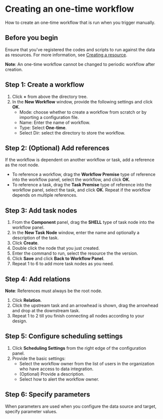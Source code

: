 # Creating an one-time workflow

How to create an one-time workflow that is run when you trigger manually.

## Before you begin

Ensure that you've registered the codes and scripts to run against the data as resources. For more information, see [Creating a resource](creating_resource).

**Note**: An one-time workflow cannot be changed to periodic workflow after creation.

## Step 1: Create a workflow
1. Click **+** from above the directory tree.
2. In the **New Workflow** window, provide the following settings and click **OK**.
   - Mode: choose whether to create a workflow from scratch or by importing a configuration file.
   - Name: Enter the name of workflow.
   - Type: Select **One-time**.
   - Select Dir: select the directory to store the workflow.

## Step 2: (Optional) Add references
If the workflow is dependent on another workflow or task, add a reference as the root node.
- To reference a workflow, drag the **Workflow Premise** type of reference into the workflow panel, select the workflow, and click **OK**.
- To reference a task, drag the **Task Premise** type of reference into the workflow panel, select the task, and click **OK**.
Repeat if the workflow depends on multiple references.

## Step 3: Add task nodes
1. From the **Component** panel, drag the **SHELL** type of task node into the workflow panel.
2. In the **New Task Node** window, enter the name and optionally a description of the task.
3. Click **Create**.
4. Double click the node that you just created.
5. Enter the command to run, select the resource the the version.
6. Click **Save** and click **Back to Workflow Panel**.
7. Repeat 1 to 6 to add more task nodes as you need.

## Step 4: Add relations
**Note**: References must always be the root node.

1. Click **Relation**.
2. Click the upstream task and an arrowhead is shown, drag the arrowhead and drop at the downstream task.
3. Repeat 1 to 2 till you finish connecting all nodes according to your design.

## Step 5: Configure scheduling settings
1. Click **Scheduling Settings** from the right edge of the configuration panel.
2. Provide the basic settings:
   - Select the workflow owner from the list of users in the organization who have access to data integration.
   - (Optional) Provide a description.
   - Select how to alert the workflow owner.

## Step 6: Specify parameters

When parameters are used when you configure the data source and target, specify parameter values.
